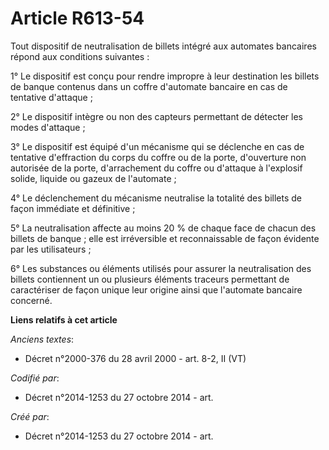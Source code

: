 # Article R613-54

Tout dispositif de neutralisation de billets intégré aux automates bancaires répond aux conditions suivantes :

1° Le dispositif est conçu pour rendre impropre à leur destination les billets de banque contenus dans un coffre d'automate
bancaire en cas de tentative d'attaque ;

2° Le dispositif intègre ou non des capteurs permettant de détecter les modes d'attaque ;

3° Le dispositif est équipé d'un mécanisme qui se déclenche en cas de tentative d'effraction du corps du coffre ou de la
porte, d'ouverture non autorisée de la porte, d'arrachement du coffre ou d'attaque à l'explosif solide, liquide ou gazeux de
l'automate ;

4° Le déclenchement du mécanisme neutralise la totalité des billets de façon immédiate et définitive ;

5° La neutralisation affecte au moins 20 % de chaque face de chacun des billets de banque ; elle est irréversible et
reconnaissable de façon évidente par les utilisateurs ;

6° Les substances ou éléments utilisés pour assurer la neutralisation des billets contiennent un ou plusieurs éléments
traceurs permettant de caractériser de façon unique leur origine ainsi que l'automate bancaire concerné.

**Liens relatifs à cet article**

_Anciens textes_:

  - Décret n°2000-376 du 28 avril 2000 - art. 8-2, II (VT)

_Codifié par_:

  - Décret n°2014-1253 du 27 octobre 2014 - art.

_Créé par_:

  - Décret n°2014-1253 du 27 octobre 2014 - art.
